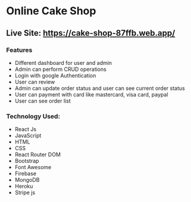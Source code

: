 # Online Cake Shop

## Live Site: https://cake-shop-87ffb.web.app/

### Features 

 - Different dashboard for user and admin
 - Admin can perform CRUD operations 
 - Login with google Authentication 
 - User can review  
 - Admin can update order status and user can see current order status
 - User can payment with card like mastercard, visa card, paypal
 - User can see order list

### Technology Used: 
  
  - React Js
  - JavaScript
  - HTML
  - CSS 
  - React Router DOM
  - Bootstrap 
  - Font Awesome
  - Firebase
  - MongoDB
  - Heroku
  - Stripe js
